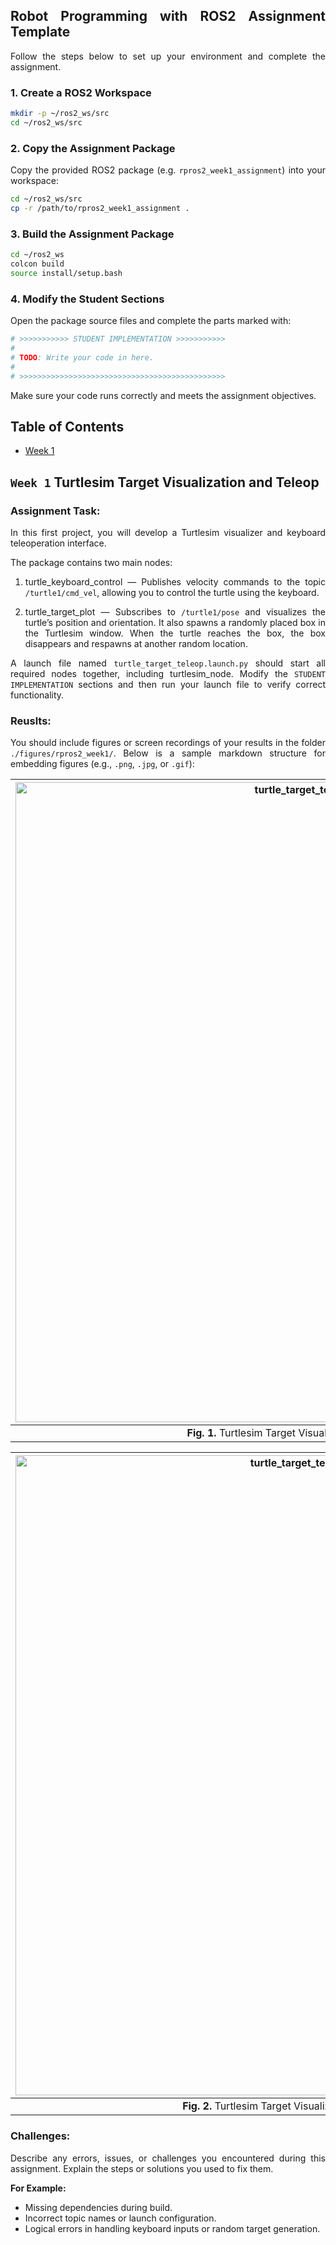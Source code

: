 <div align="justify">

## Robot Programming with ROS2 Assignment Template

Follow the steps below to set up your environment and complete the assignment.

### 1. Create a ROS2 Workspace

```bash
mkdir -p ~/ros2_ws/src
cd ~/ros2_ws/src
```

### 2. Copy the Assignment Package

Copy the provided ROS2 package (e.g. `rpros2_week1_assignment`) into your workspace:

```bash
cd ~/ros2_ws/src
cp -r /path/to/rpros2_week1_assignment .
```

### 3. Build the Assignment Package

```bash
cd ~/ros2_ws
colcon build
source install/setup.bash
```

### 4. Modify the Student Sections

Open the package source files and complete the parts marked with:

```python
# >>>>>>>>>>> STUDENT IMPLEMENTATION >>>>>>>>>>>
#
# TODO: Write your code in here.
#
# >>>>>>>>>>>>>>>>>>>>>>>>>>>>>>>>>>>>>>>>>>>>>>
```

Make sure your code runs correctly and meets the assignment objectives.


## Table of Contents
- [Week 1](#week-1-turtlesim-target-visualization-and-teleop)


## `Week 1` Turtlesim Target Visualization and Teleop 

### Assignment Task: 
In this first project, you will develop a Turtlesim visualizer and keyboard teleoperation interface.

The package contains two main nodes:

1. turtle_keyboard_control — Publishes velocity commands to the topic `/turtle1/cmd_vel`, allowing you to control the turtle using the keyboard.

2. turtle_target_plot — Subscribes to `/turtle1/pose` and visualizes the turtle’s position and orientation. It also spawns a randomly placed box in the Turtlesim window. When the turtle reaches the box, the box disappears and respawns at another random location.

A launch file named `turtle_target_teleop.launch.py` should start all required nodes together, including turtlesim_node. Modify the `STUDENT IMPLEMENTATION` sections and then run your launch file to verify correct functionality.

### Reuslts:
You should include figures or screen recordings of your results in the folder `./figures/rpros2_week1/`. Below is a sample markdown structure for embedding figures (e.g., `.png`, `.jpg`, or `.gif`):

<div align="center">

| <img src=".\figures\week1\turtle_target_teleop_node_example.gif" alt="turtle_target_teleop_node_example" width="1024"/> |
|:--:| 
| <b>Fig. 1.</b> Turtlesim Target Visualization and Teleop Node Example |

</div>

<div align="center">
  
| <img src=".\figures\week1\turtle_target_teleop_launch_example.gif" alt="turtle_target_teleop_launch_example" width="1024"/> |
|:--:| 
| <b>Fig. 2.</b> Turtlesim Target Visualization and Teleop Launch Example |

</div>

### Challenges:
Describe any errors, issues, or challenges you encountered during this assignment.
Explain the steps or solutions you used to fix them.

**For Example:**
- Missing dependencies during build.
- Incorrect topic names or launch configuration.
- Logical errors in handling keyboard inputs or random target generation.

</div>